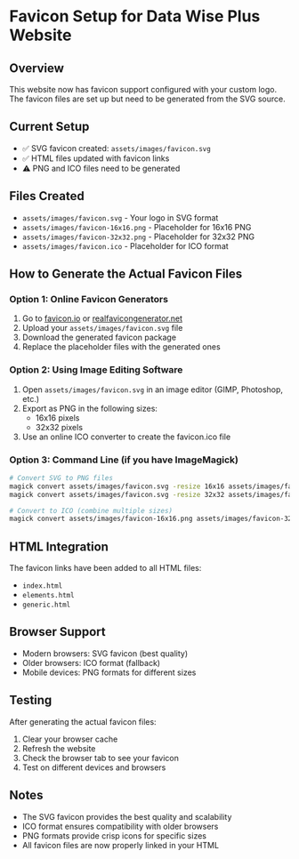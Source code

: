 # Favicon Setup for Data Wise Plus Website

## Overview
This website now has favicon support configured with your custom logo. The favicon files are set up but need to be generated from the SVG source.

## Current Setup
- ✅ SVG favicon created: `assets/images/favicon.svg`
- ✅ HTML files updated with favicon links
- ⚠️ PNG and ICO files need to be generated

## Files Created
- `assets/images/favicon.svg` - Your logo in SVG format
- `assets/images/favicon-16x16.png` - Placeholder for 16x16 PNG
- `assets/images/favicon-32x32.png` - Placeholder for 32x32 PNG  
- `assets/images/favicon.ico` - Placeholder for ICO format

## How to Generate the Actual Favicon Files

### Option 1: Online Favicon Generators
1. Go to [favicon.io](https://favicon.io/) or [realfavicongenerator.net](https://realfavicongenerator.net/)
2. Upload your `assets/images/favicon.svg` file
3. Download the generated favicon package
4. Replace the placeholder files with the generated ones

### Option 2: Using Image Editing Software
1. Open `assets/images/favicon.svg` in an image editor (GIMP, Photoshop, etc.)
2. Export as PNG in the following sizes:
   - 16x16 pixels
   - 32x32 pixels
3. Use an online ICO converter to create the favicon.ico file

### Option 3: Command Line (if you have ImageMagick)
```bash
# Convert SVG to PNG files
magick convert assets/images/favicon.svg -resize 16x16 assets/images/favicon-16x16.png
magick convert assets/images/favicon.svg -resize 32x32 assets/images/favicon-32x32.png

# Convert to ICO (combine multiple sizes)
magick convert assets/images/favicon-16x16.png assets/images/favicon-32x32.png assets/images/favicon.ico
```

## HTML Integration
The favicon links have been added to all HTML files:
- `index.html`
- `elements.html` 
- `generic.html`

## Browser Support
- Modern browsers: SVG favicon (best quality)
- Older browsers: ICO format (fallback)
- Mobile devices: PNG formats for different sizes

## Testing
After generating the actual favicon files:
1. Clear your browser cache
2. Refresh the website
3. Check the browser tab to see your favicon
4. Test on different devices and browsers

## Notes
- The SVG favicon provides the best quality and scalability
- ICO format ensures compatibility with older browsers
- PNG formats provide crisp icons for specific sizes
- All favicon files are now properly linked in your HTML
